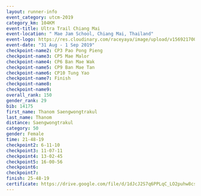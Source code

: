 ```yaml
---
layout: runner-info 
event_category: utcm-2019 
category_km: 104KM 
event-title: Ultra Trail Chiang Mai 
event-location: " Mae Jam School, Chiang Mai, Thailand" 
event-logo: https://res.cloudinary.com/raceyaya/image/upload/v1569217001/logo/ultra-trail-chiangmai_ay7efp.jpg 
event-date: "31 Aug - 1 Sep 2019" 
checkpoint-name2: CP3 Pao Pong Pieng 
checkpoint-name3: CP5 Mae Malor 
checkpoint-name4: CP6 Ban Mae Wak  
checkpoint-name5: CP9 Ban Mae Tan 
checkpoint-name6: CP10 Tung Yao 
checkpoint-name7: Finish 
checkpoint-name8: 
checkpoint-name9: 
overall_rank: 150
gender_rank: 29
bib: 14175
first_name: Thanom Saengwongtrakul
last_name: Thanom
distance: Saengwongtrakul
category: 50
gender: Female
time: 21-48-19
checkpoint2: 6-11-10
checkpoint3: 11-07-11
checkpoint4: 13-02-45
checkpoint5: 16-00-56
checkpoint6: 
checkpoint7: 
finish: 25-48-19
certificate: https://drive.google.com/file/d/1dJcJ2S7q6PPLqC_LO2puhw8csZmSG82j/view?usp=sharing
---
```

